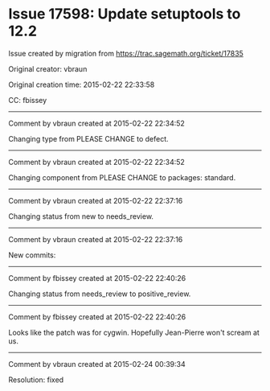 # Issue 17598: Update setuptools to 12.2

Issue created by migration from https://trac.sagemath.org/ticket/17835

Original creator: vbraun

Original creation time: 2015-02-22 22:33:58

CC:  fbissey




---

Comment by vbraun created at 2015-02-22 22:34:52

Changing type from PLEASE CHANGE to defect.


---

Comment by vbraun created at 2015-02-22 22:34:52

Changing component from PLEASE CHANGE to packages: standard.


---

Comment by vbraun created at 2015-02-22 22:37:16

Changing status from new to needs_review.


---

Comment by vbraun created at 2015-02-22 22:37:16

New commits:


---

Comment by fbissey created at 2015-02-22 22:40:26

Changing status from needs_review to positive_review.


---

Comment by fbissey created at 2015-02-22 22:40:26

Looks like the patch was for cygwin. Hopefully Jean-Pierre won't scream at us.


---

Comment by vbraun created at 2015-02-24 00:39:34

Resolution: fixed
